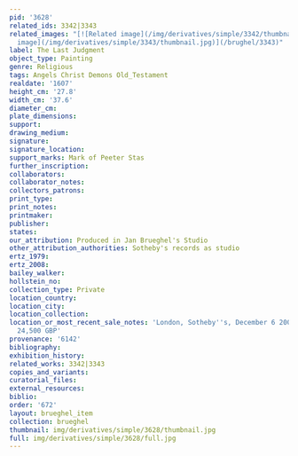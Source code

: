 ```yaml
---
pid: '3628'
related_ids: 3342|3343
related_images: "[![Related image](/img/derivatives/simple/3342/thumbnail.jpg)](/brughel/3342)|[![Related
  image](/img/derivatives/simple/3343/thumbnail.jpg)](/brughel/3343)"
label: The Last Judgment
object_type: Painting
genre: Religious
tags: Angels Christ Demons Old_Testament
realdate: '1607'
height_cm: '27.8'
width_cm: '37.6'
diameter_cm: 
plate_dimensions: 
support: 
drawing_medium: 
signature: 
signature_location: 
support_marks: Mark of Peeter Stas
further_inscription: 
collaborators: 
collaborator_notes: 
collectors_patrons: 
print_type: 
print_notes: 
printmaker: 
publisher: 
states: 
our_attribution: Produced in Jan Brueghel's Studio
other_attribution_authorities: Sotheby's records as studio
ertz_1979: 
ertz_2008: 
bailey_walker: 
hollstein_no: 
collection_type: Private
location_country: 
location_city: 
location_collection: 
location_or_most_recent_sale_notes: 'London, Sotheby''s, December 6 2007, #151, for
  24,500 GBP'
provenance: '6142'
bibliography: 
exhibition_history: 
related_works: 3342|3343
copies_and_variants: 
curatorial_files: 
external_resources: 
biblio: 
order: '672'
layout: brueghel_item
collection: brueghel
thumbnail: img/derivatives/simple/3628/thumbnail.jpg
full: img/derivatives/simple/3628/full.jpg
---
```

